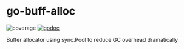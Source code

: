 # go-buff-alloc

![coverage](https://gocover.io/_badge/github.com/xiaonanln/go-buff-alloc)
[![godoc](https://godoc.org/github.com/xiaonanln/go-buff-alloc?status.png)](https://godoc.org/github.com/xiaonanln/go-buff-alloc)

Buffer allocator using sync.Pool to reduce GC overhead dramatically
